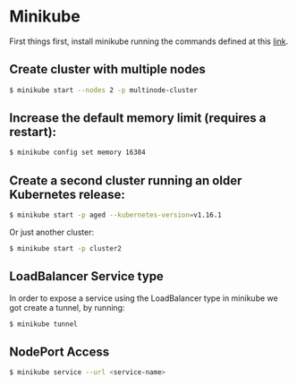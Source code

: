 # Minikube

First things first, install minikube running the commands defined at this [link](https://minikube.sigs.k8s.io/docs/start/).

## Create cluster with multiple nodes
```bash
$ minikube start --nodes 2 -p multinode-cluster
```

## Increase the default memory limit (requires a restart):
```bash
$ minikube config set memory 16384
```

## Create a second cluster running an older Kubernetes release:
```bash
$ minikube start -p aged --kubernetes-version=v1.16.1
```
Or just another cluster:
```bash
$ minikube start -p cluster2
```

## LoadBalancer Service type
In order to expose a service using the LoadBalancer type in minikube we got create a tunnel, by running:
```bash
$ minikube tunnel
```

## NodePort Access
```bash
$ minikube service --url <service-name>
```
